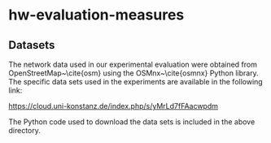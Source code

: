 # hw-evaluation-measures

## Datasets

The network data used in our experimental evaluation were obtained from OpenStreetMap~\cite{osm} using the OSMnx~\cite{osmnx} Python library. The specific data sets used in the experiments are available in the following link:

https://cloud.uni-konstanz.de/index.php/s/yMrLd7fFAacwpdm

The Python code used to download the data sets is included in the above directory.
